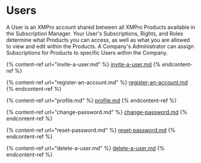 # Users

A User is an XMPro account shared between all XMPro Products available in the Subscription Manager. Your User's Subscriptions, Rights, and Roles determine what Products you can access, as well as what you are allowed to view and edit within the Products. A Company's Administrator can assign Subscriptions for Products to specific Users within the Company.&#x20;

{% content-ref url="invite-a-user.md" %}
[invite-a-user.md](invite-a-user.md)
{% endcontent-ref %}

{% content-ref url="register-an-account.md" %}
[register-an-account.md](register-an-account.md)
{% endcontent-ref %}

{% content-ref url="profile.md" %}
[profile.md](profile.md)
{% endcontent-ref %}

{% content-ref url="change-password.md" %}
[change-password.md](change-password.md)
{% endcontent-ref %}

{% content-ref url="reset-password.md" %}
[reset-password.md](reset-password.md)
{% endcontent-ref %}

{% content-ref url="delete-a-user.md" %}
[delete-a-user.md](delete-a-user.md)
{% endcontent-ref %}

